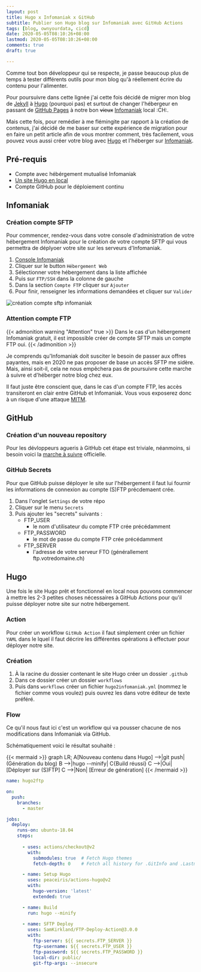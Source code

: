 ```yaml
---
layout: post
title: Hugo x Infomaniak x GitHub
subtitle: Publier son Hugo blog sur Infomaniak avec GitHub Actions
tags: [blog, ownyourdata, cicd]
date: 2020-05-05T08:10:26+08:00
lastmod: 2020-05-05T08:10:26+08:00
comments: true
draft: true

---
```

Comme tout bon développeur qui se respecte, je passe beaucoup plus de temps à tester différents outils pour mon blog qu'à réellement écrire du contenu pour l'alimenter.

Pour poursuivre dans cette lignée j'ai cette fois décidé de migrer mon blog de [Jekyll](https://jekyllrb.com/) à [Hugo](https://gohugo.io) (pourquoi pas) et surtout de changer l'hébergeur en passant de [GitHub Pages](https://pages.github.com/) à notre bon ~~vieux~~ [Infomaniak](https://infomaniak.ch) local :CH:.

Mais cette fois, pour remédier à me flémingite par rapport à la création de contenus, j'ai décidé de me baser sur cette expérience de migration pour en faire un petit article afin de vous montrer comment, très facilement, vous pouvez vous aussi créer votre blog avec [Hugo](https://gohugo.io) et l'héberger sur [Infomaniak](https://infomaniak.ch).

## Pré-requis
 - Compte avec hébérgement mutualisé Infomaniak
 - [Un site Hugo en local](https://gohugo.io/getting-started/quick-start/)
 - Compte GitHub pour le déploiement continu

## Infomaniak
### Création compte SFTP
Pour commencer, rendez-vous dans votre console d'administration de votre hébergement Infomaniak pour le création de votre compte SFTP qui vous permettra de déplyoer votre site sur les serveurs d'Infomaniak.

 1. [Console Infomaniak](https://manager.infomaniak.com/v3)
 2. Cliquer sur le button `Hébergement Web`
 3. Sélectionner votre hébergement dans la liste affichée
 4. Puis sur `FTP/SSH` dans la colonne de gauche
 5. Dans la section `Compte FTP` cliquer sur `Ajouter`
 6. Pour finir, renseigner les informations demandées et cliquer sur `Valider`

![création compte sftp infomaniak](/2020/05/Hugo-Infomaniak-GithubActions/sftp-infomaniak.png)

### Attention compte FTP
{{< admonition warning "Attention" true >}}
Dans le cas d'un hébergement Infomaniak gratuit, il est impossible créer de compte SFTP mais un compte FTP oui.
{{< /admonition >}}

Je comprends qu'Infomaniak doit susciter le besoin de passer aux offres payantes, mais en 2020 ne pas proposer de base un accès SFTP me sidère. Mais, ainsi soit-il, cela ne nous empêchera pas de poursuivre cette marche à suivre et d'héberger notre blog chez eux.

Il faut juste être conscient que, dans le cas d'un compte FTP, les accès transiteront en clair entre GitHub et Infomaniak. Vous vous exposerez donc à un risque d'une attaque [MITM](https://fr.wikipedia.org/wiki/Attaque_de_l%27homme_du_milieu).

## GitHub
### Création d'un nouveau repository
Pour les dévloppeurs agueris à GitHub cet étape est triviale, néanmoins, si besoin voici la [marche à suivre](https://help.github.com/en/github/getting-started-with-github/set-up-git) officielle.

### GitHub Secrets
Pour que GitHub puisse déployer le site sur l'hébergement il faut lui fournir les informations de connexion au compte (S)FTP précdemaent crée.

 1. Dans l'onglet `Settings` de votre répo
 2. Cliquer sur le menu `Secrets`
 3. Puis ajouter les "secrets" suivants : 
    - FTP_USER
      - le nom d'utilisateur du compte FTP crée précédamment
    - FTP_PASSWORD
      - le mot de passe du compte FTP crée précédamment
    - FTP_SERVER
      - l'adresse de votre serveur FTO (générallement ftp.votredomaine.ch)

## Hugo
Une fois le site Hugo prêt et fonctionnel en local nous pouvons commencer à mettre les 2-3 petites choses nécessaires à GitHub Actions pour qu'il puisse déployer notre site sur notre hébergement.

### Action
Pour créer un workflow `GitHub Action` il faut simplement créer un fichier `YAML` dans le lquel il faut décrire les différentes opérations à effectuer pour déployer notre site.

### Création
  1. À la racine du dossier contenant le site Hugo créer un dossier `.github`
  2. Dans ce dossier créer un dossier `workflows`
  3. Puis dans `workflows` créer un fichier `hugo2infomaniak.yml` (nommez le fichier comme vous voulez) puis ouvrez les dans votre éditeur de texte préféré.

### Flow
Ce qu'il nous faut ici c'est un workflow qui va pousser chacune de nos modifications dans Infomaniak via GitHub.

Schématiquement voici le résultat souhaité : 

{{< mermaid >}}
graph LR;
    A[Nouveau contenu dans Hugo] -->|git push| (Génération du blog)
    B -->|hugo --minify| C{Build réussi}
    C -->|Oui| [Déployer sur (S)FTP]
    C -->|Non| [Erreur de génération]
{{< /mermaid >}}

```yaml
name: hugo2ftp

on:
  push:
    branches:
      - master

jobs:
  deploy:
    runs-on: ubuntu-18.04
    steps:
        
      - uses: actions/checkout@v2
        with:
          submodules: true  # Fetch Hugo themes
          fetch-depth: 0    # Fetch all history for .GitInfo and .Lastmod

      - name: Setup Hugo
        uses: peaceiris/actions-hugo@v2
        with:
          hugo-version: 'latest'
          extended: true 

      - name: Build
        run: hugo --minify
      
      - name: SFTP Deploy
        uses: SamKirkland/FTP-Deploy-Action@3.0.0
        with:
          ftp-server: ${{ secrets.FTP_SERVER }}
          ftp-username: ${{ secrets.FTP_USER }}
          ftp-password: ${{ secrets.FTP_PASSWORD }}
          local-dir: public/
          git-ftp-args: --insecure
```